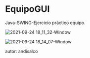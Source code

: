 # EquipoGUI
Java-SWING-Ejercicio práctico equipo.

![2021-09-24 18_11_32-Window](https://user-images.githubusercontent.com/70082215/134748384-acbabb2b-e7ba-45b0-8442-27b33a0f2e07.jpg)

![2021-09-24 18_14_07-Window](https://user-images.githubusercontent.com/70082215/134748423-8ec0af5d-8033-4f65-8712-7929202813ca.jpg)

autor: andisalco
